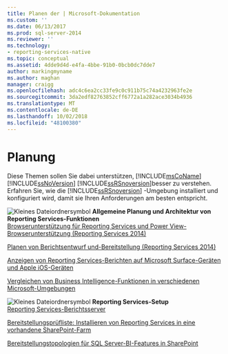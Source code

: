 ```yaml
---
title: Planen der | Microsoft-Dokumentation
ms.custom: ''
ms.date: 06/13/2017
ms.prod: sql-server-2014
ms.reviewer: ''
ms.technology:
- reporting-services-native
ms.topic: conceptual
ms.assetid: 4dde9d4d-e4fa-4bbe-91b0-0bcb0dc7dde7
author: markingmyname
ms.author: maghan
manager: craigg
ms.openlocfilehash: adc4c6ea2cc33fe9c0c911b75c74a4232963fe2e
ms.sourcegitcommit: 3da2edf82763852cff6772a1a282ace3034b4936
ms.translationtype: MT
ms.contentlocale: de-DE
ms.lasthandoff: 10/02/2018
ms.locfileid: "48100380"
---
```

# <a name="planning"></a>Planung
  Diese Themen sollen Sie dabei unterstützen, [!INCLUDE[msCoName](../includes/msconame-md.md)] [!INCLUDE[ssNoVersion](../includes/ssnoversion-md.md)] [!INCLUDE[ssRSnoversion](../includes/ssrsnoversion-md.md)]besser zu verstehen. Erfahren Sie, wie die [!INCLUDE[ssRSnoversion](../includes/ssrsnoversion-md.md)] -Umgebung installiert und konfiguriert wird, damit sie Ihren Anforderungen am besten entspricht.  
  
 ![Kleines Dateiordnersymbol](../../2014/integration-services/media/filefolder-small.gif "Small File Folder Icon") **Allgemeine Planung und Architektur von Reporting Services-Funktionen**  
 [Browserunterstützung für Reporting Services und Power View-Browserunterstützung &#40;Reporting Services 2014&#41;](../../2014/reporting-services/browser-support-for-reporting-services-and-power-view.md)  
  
 [Planen von Berichtsentwurf und-Bereitstellung &#40;Reporting Services 2014&#41;](plan-for-report-design-and-report-deployment-reporting-services.md)  
  
 [Anzeigen von Reporting Services-Berichten auf Microsoft Surface-Geräten und Apple iOS-Geräten](../../2014/reporting-services/view-reporting-services-reports-surface-ios-devices.md)  
  
 [Vergleichen von Business Intelligence-Funktionen in verschiedenen Microsoft-Umgebungen](../../2014/reporting-services/compare-business-intelligence-capabilities-in-different-microsoft-environments.md)  
  
 ![Kleines Dateiordnersymbol](../../2014/integration-services/media/filefolder-small.gif "Small File Folder Icon") **Reporting Services-Setup**  
 [Reporting Services-Berichtsserver](../../2014/reporting-services/reporting-services-report-server.md)  
  
 [Bereitstellungsprüfliste: Installieren von Reporting Services in eine vorhandene SharePoint-Farm](../../2014/sql-server/install/deployment-checklist-install-reporting-services-existing-sharepoint-farm.md)  
  
 [Bereitstellungstopologien für SQL Server-BI-Features in SharePoint](../sql-server/install/deployment-topologies-for-sql-server-bi-features-in-sharepoint.md)    
  
  
